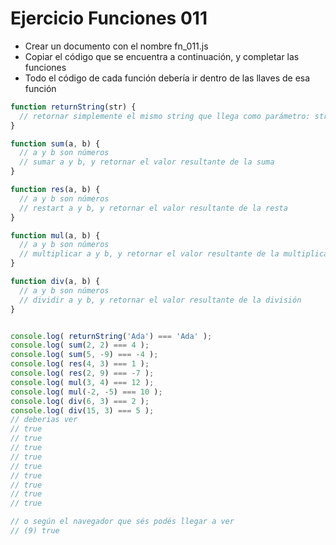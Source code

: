 # Ejercicio Funciones 011

* Crear un documento con el nombre fn_011.js
* Copiar el código que se encuentra a continuación, y completar las funciones
* Todo el código de cada función debería ir dentro de las llaves de esa función

```js
function returnString(str) {
  // retornar simplemente el mismo string que llega como parámetro: str
}

function sum(a, b) {
  // a y b son números
  // sumar a y b, y retornar el valor resultante de la suma
}

function res(a, b) {
  // a y b son números
  // restart a y b, y retornar el valor resultante de la resta
}

function mul(a, b) {
  // a y b son números
  // multiplicar a y b, y retornar el valor resultante de la multiplicación
}

function div(a, b) {
  // a y b son números
  // dividir a y b, y retornar el valor resultante de la división
}


console.log( returnString('Ada') === 'Ada' );
console.log( sum(2, 2) === 4 );
console.log( sum(5, -9) === -4 );
console.log( res(4, 3) === 1 );
console.log( res(2, 9) === -7 );
console.log( mul(3, 4) === 12 );
console.log( mul(-2, -5) === 10 );
console.log( div(6, 3) === 2 );
console.log( div(15, 3) === 5 );
// deberias ver
// true
// true
// true
// true
// true
// true
// true
// true
// true

// o según el navegador que sés podés llegar a ver
// (9) true
```